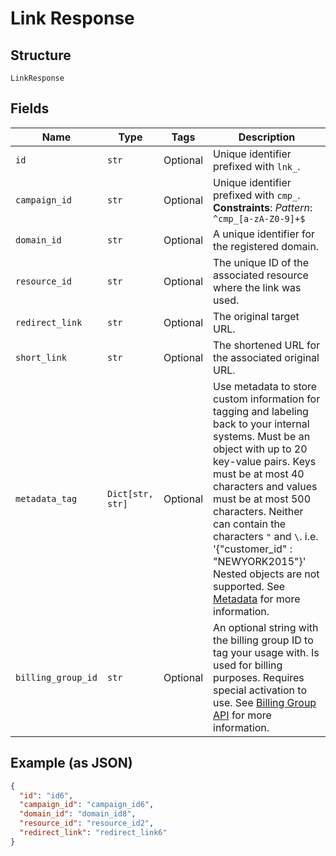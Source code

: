 
# Link Response

## Structure

`LinkResponse`

## Fields

| Name | Type | Tags | Description |
|  --- | --- | --- | --- |
| `id` | `str` | Optional | Unique identifier prefixed with `lnk_`. |
| `campaign_id` | `str` | Optional | Unique identifier prefixed with `cmp_`.<br>**Constraints**: *Pattern*: `^cmp_[a-zA-Z0-9]+$` |
| `domain_id` | `str` | Optional | A unique identifier for the registered domain. |
| `resource_id` | `str` | Optional | The unique ID of the associated resource where the link was used. |
| `redirect_link` | `str` | Optional | The original target URL. |
| `short_link` | `str` | Optional | The shortened URL for the associated original URL. |
| `metadata_tag` | `Dict[str, str]` | Optional | Use metadata to store custom information for tagging and labeling back to your internal systems. Must be an object with up to 20 key-value pairs. Keys must be at most 40 characters and values must be at most 500 characters. Neither can contain the characters `"` and `\`. i.e. '{"customer_id" : "NEWYORK2015"}' Nested objects are not supported.  See [Metadata](#section/Metadata) for more information. |
| `billing_group_id` | `str` | Optional | An optional string with the billing group ID to tag your usage with. Is used for billing purposes. Requires special activation to use. See <a href="#tag/Billing-Groups">Billing Group API</a> for more information. |

## Example (as JSON)

```json
{
  "id": "id6",
  "campaign_id": "campaign_id6",
  "domain_id": "domain_id8",
  "resource_id": "resource_id2",
  "redirect_link": "redirect_link6"
}
```

